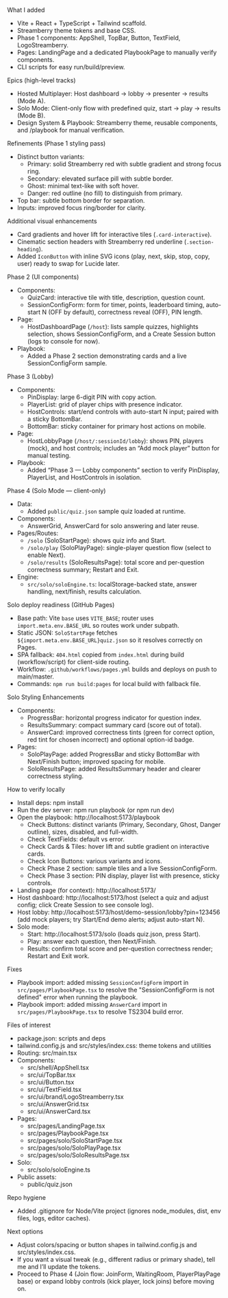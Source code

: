 What I added

- Vite + React + TypeScript + Tailwind scaffold.
- Streamberry theme tokens and base CSS.
- Phase 1 components: AppShell, TopBar, Button, TextField, LogoStreamberry.
- Pages: LandingPage and a dedicated PlaybookPage to manually verify components.
- CLI scripts for easy run/build/preview.

Epics (high-level tracks)

- Hosted Multiplayer: Host dashboard → lobby → presenter → results (Mode A).
- Solo Mode: Client-only flow with predefined quiz, start → play → results (Mode B).
- Design System & Playbook: Streamberry theme, reusable components, and /playbook for manual verification.

Refinements (Phase 1 styling pass)

- Distinct button variants:
  - Primary: solid Streamberry red with subtle gradient and strong focus ring.
  - Secondary: elevated surface pill with subtle border.
  - Ghost: minimal text-like with soft hover.
  - Danger: red outline (no fill) to distinguish from primary.
- Top bar: subtle bottom border for separation.
- Inputs: improved focus ring/border for clarity.

Additional visual enhancements

- Card gradients and hover lift for interactive tiles (`.card-interactive`).
- Cinematic section headers with Streamberry red underline (`.section-heading`).
- Added `IconButton` with inline SVG icons (play, next, skip, stop, copy, user) ready to swap for Lucide later.

Phase 2 (UI components)

- Components:
  - QuizCard: interactive tile with title, description, question count.
  - SessionConfigForm: form for timer, points, leaderboard timing, auto-start N (OFF by default), correctness reveal (OFF), PIN length.
- Page:
  - HostDashboardPage (`/host`): lists sample quizzes, highlights selection, shows SessionConfigForm, and a Create Session button (logs to console for now).
- Playbook:
  - Added a Phase 2 section demonstrating cards and a live SessionConfigForm sample.

Phase 3 (Lobby)

- Components:
  - PinDisplay: large 6-digit PIN with copy action.
  - PlayerList: grid of player chips with presence indicator.
  - HostControls: start/end controls with auto-start N input; paired with a sticky BottomBar.
  - BottomBar: sticky container for primary host actions on mobile.
- Page:
  - HostLobbyPage (`/host/:sessionId/lobby`): shows PIN, players (mock), and host controls; includes an “Add mock player” button for manual testing.
- Playbook:
  - Added “Phase 3 — Lobby components” section to verify PinDisplay, PlayerList, and HostControls in isolation.

Phase 4 (Solo Mode — client-only)

- Data:
  - Added `public/quiz.json` sample quiz loaded at runtime.
- Components:
  - AnswerGrid, AnswerCard for solo answering and later reuse.
- Pages/Routes:
  - `/solo` (SoloStartPage): shows quiz info and Start.
  - `/solo/play` (SoloPlayPage): single-player question flow (select to enable Next).
  - `/solo/results` (SoloResultsPage): total score and per-question correctness summary; Restart and Exit.
- Engine:
  - `src/solo/soloEngine.ts`: localStorage-backed state, answer handling, next/finish, results calculation.

Solo deploy readiness (GitHub Pages)

- Base path: Vite `base` uses `VITE_BASE`; router uses `import.meta.env.BASE_URL` so routes work under subpath.
- Static JSON: `SoloStartPage` fetches `${import.meta.env.BASE_URL}quiz.json` so it resolves correctly on Pages.
- SPA fallback: `404.html` copied from `index.html` during build (workflow/script) for client-side routing.
- Workflow: `.github/workflows/pages.yml` builds and deploys on push to main/master.
- Commands: `npm run build:pages` for local build with fallback file.

Solo Styling Enhancements

- Components:
  - ProgressBar: horizontal progress indicator for question index.
  - ResultsSummary: compact summary card (score out of total).
  - AnswerCard: improved correctness tints (green for correct option, red tint for chosen incorrect) and optional option-id badge.
- Pages:
  - SoloPlayPage: added ProgressBar and sticky BottomBar with Next/Finish button; improved spacing for mobile.
  - SoloResultsPage: added ResultsSummary header and clearer correctness styling.

How to verify locally

- Install deps: npm install
- Run the dev server: npm run playbook (or npm run dev)
- Open the playbook: http://localhost:5173/playbook
    - Check Buttons: distinct variants (Primary, Secondary, Ghost, Danger outline), sizes, disabled, and full-width.
    - Check TextFields: default vs error.
    - Check Cards & Tiles: hover lift and subtle gradient on interactive cards.
    - Check Icon Buttons: various variants and icons.
    - Check Phase 2 section: sample tiles and a live SessionConfigForm.
    - Check Phase 3 section: PIN display, player list with presence, sticky controls.
- Landing page (for context): http://localhost:5173/
- Host dashboard: http://localhost:5173/host (select a quiz and adjust config; click Create Session to see console log).
- Host lobby: http://localhost:5173/host/demo-session/lobby?pin=123456 (add mock players; try Start/End demo alerts; adjust auto-start N).
- Solo mode:
  - Start: http://localhost:5173/solo (loads quiz.json, press Start).
  - Play: answer each question, then Next/Finish.
  - Results: confirm total score and per-question correctness render; Restart and Exit work.

Fixes

- Playbook import: added missing `SessionConfigForm` import in `src/pages/PlaybookPage.tsx` to resolve the "SessionConfigForm is not defined" error when running the playbook.
- Playbook import: added missing `AnswerCard` import in `src/pages/PlaybookPage.tsx` to resolve TS2304 build error.

Files of interest

- package.json: scripts and deps
- tailwind.config.js and src/styles/index.css: theme tokens and utilities
- Routing: src/main.tsx
- Components:
    - src/shell/AppShell.tsx
    - src/ui/TopBar.tsx
    - src/ui/Button.tsx
    - src/ui/TextField.tsx
    - src/ui/brand/LogoStreamberry.tsx
    - src/ui/AnswerGrid.tsx
    - src/ui/AnswerCard.tsx
- Pages:
    - src/pages/LandingPage.tsx
    - src/pages/PlaybookPage.tsx
    - src/pages/solo/SoloStartPage.tsx
    - src/pages/solo/SoloPlayPage.tsx
    - src/pages/solo/SoloResultsPage.tsx
- Solo:
    - src/solo/soloEngine.ts
- Public assets:
    - public/quiz.json

Repo hygiene

- Added .gitignore for Node/Vite project (ignores node_modules, dist, env files, logs, editor caches).

Next options

- Adjust colors/spacing or button shapes in tailwind.config.js and src/styles/index.css.
- If you want a visual tweak (e.g., different radius or primary shade), tell me and I’ll update the tokens.
- Proceed to Phase 4 (Join flow: JoinForm, WaitingRoom, PlayerPlayPage base) or expand lobby controls (kick player, lock joins) before moving on.
